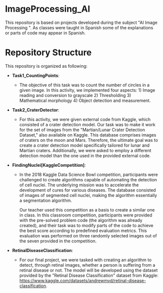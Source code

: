 # ImageProcessing_AI
This repository is based on projects developed during  the subject "AI Image Processing ". As classes were taught in Spanish some of the explanations or parts of code may appear in Spanish.

# Repository Structure
This repository is organized as following:
- **Task1_CountingPoints**:
  - The objective of this task was to count the number of circles in a given image. In this activity, we implemented four aspects: 1) Image reading and conversion to grayscale 2) Thresholding 3) Mathematical 
   morphology 4) Object detection and measurement.

- **Task2_CraterDetector**:
  - For this activity, we were given external code from Kaggle, which consisted of a crater detection model. Our task was to make it work for the set of images from the "Martian/Lunar Crater Detection Dataset," also available on Kaggle. This database comprises images of craters on the moon and Mars. Therefore, the ultimate goal was to create a crater detection model specifically tailored for lunar and Martian craters. Additionally, we were asked to employ a different detection model than the one used in the provided external code.
    
- **FindingNuclei[KaggleCompetition]**:
  - In the 2018 Kaggle Data Science Bowl competition, participants were challenged to create algorithms capable of automating the detection of cell nuclei. The underlying mission was to accelerate the development 
    of cures for various diseases. The database consisted of images of segmented cell nuclei, making the algorithm essentially a segmentation algorithm.

    Our teacher used this competition as a basis to create a similar one in class. In this classroom competition, participants were provided with the pre-solved problem code (the algorithm was already created), and 
    their task was to modify parts of the code to achieve the best score according to predefined evaluation metrics. This evaluation was performed on three randomly selected images out of the seven provided in the 
    competition.
    
- **RetinalDiseaseClassification**:
  - For our final project, we were tasked with creating an algorithm to detect, through retinal images, whether a person is suffering from a retinal disease or not. The model will be developed using the dataset provided by the "Retinal Disease Classification" dataset from Kaggle: https://www.kaggle.com/datasets/andrewmvd/retinal-disease-classification. 

